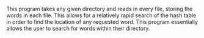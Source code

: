 This program takes any given directory and reads in every file, storing the words in each file. This allows for a relatively rapid search of the hash table in order to find the location of any requested word. This program essentially allows the user to search for words within their directory.
